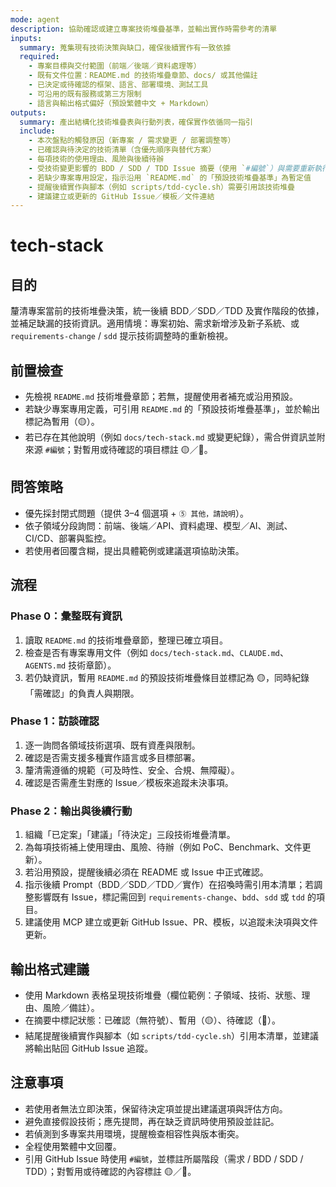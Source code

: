 ```yaml
---
mode: agent
description: 協助確認或建立專案技術堆疊基準，並輸出實作時需參考的清單
inputs:
  summary: 蒐集現有技術決策與缺口，確保後續實作有一致依據
  required:
    - 專案目標與交付範圍（前端／後端／資料處理等）
    - 既有文件位置：README.md 的技術堆疊章節、docs/ 或其他備註
    - 已決定或待確認的框架、語言、部署環境、測試工具
    - 可沿用的既有服務或第三方限制
    - 語言與輸出格式偏好（預設繁體中文 + Markdown）
outputs:
  summary: 產出結構化技術堆疊表與行動列表，確保實作依循同一指引
  include:
    - 本次盤點的觸發原因（新專案 / 需求變更 / 部署調整等）
    - 已確認與待決定的技術清單（含優先順序與替代方案）
    - 每項技術的使用理由、風險與後續待辦
    - 受技術變更影響的 BDD / SDD / TDD Issue 摘要（使用 `#編號`）與需要重新執行的 Prompt 建議
    - 若缺少專案專用設定，指示沿用 `README.md` 的「預設技術堆疊基準」為暫定值
    - 提醒後續實作與腳本（例如 scripts/tdd-cycle.sh）需要引用該技術堆疊
    - 建議建立或更新的 GitHub Issue／模板／文件連結
---
```


# tech-stack

## 目的

釐清專案當前的技術堆疊決策，統一後續 BDD／SDD／TDD 及實作階段的依據，並補足缺漏的技術資訊。適用情境：專案初始、需求新增涉及新子系統、或 `requirements-change` / `sdd` 提示技術調整時的重新檢視。

## 前置檢查

- 先檢視 `README.md` 技術堆疊章節；若無，提醒使用者補充或沿用預設。
- 若缺少專案專用定義，可引用 `README.md` 的「預設技術堆疊基準」，並於輸出標記為暫用（🟡）。
- 若已存在其他說明（例如 `docs/tech-stack.md` 或變更紀錄），需合併資訊並附來源 `#編號`；對暫用或待確認的項目標註 🟡／🔴。

## 問答策略

- 優先採封閉式問題（提供 3–4 個選項 + `⑤ 其他，請說明`）。
- 依子領域分段詢問：前端、後端／API、資料處理、模型／AI、測試、CI/CD、部署與監控。
- 若使用者回覆含糊，提出具體範例或建議選項協助決策。

## 流程

### Phase 0：彙整既有資訊
1. 讀取 `README.md` 的技術堆疊章節，整理已確立項目。
2. 檢查是否有專案專用文件（例如 `docs/tech-stack.md`、`CLAUDE.md`、`AGENTS.md` 技術章節）。
3. 若仍缺資訊，暫用 `README.md` 的預設技術堆疊條目並標記為 🟡，同時紀錄「需確認」的負責人與期限。

### Phase 1：訪談確認
1. 逐一詢問各領域技術選項、既有資產與限制。
2. 確認是否需支援多種實作語言或多目標部署。
3. 釐清需遵循的規範（可及時性、安全、合規、無障礙）。
4. 確認是否需產生對應的 Issue／模板來追蹤未決事項。

### Phase 2：輸出與後續行動
1. 組織「已定案」「建議」「待決定」三段技術堆疊清單。
2. 為每項技術補上使用理由、風險、待辦（例如 PoC、Benchmark、文件更新）。
3. 若沿用預設，提醒後續必須在 README 或 Issue 中正式確認。
4. 指示後續 Prompt（BDD／SDD／TDD／實作）在招喚時需引用本清單；若調整影響既有 Issue，標記需回到 `requirements-change`、`bdd`、`sdd` 或 `tdd` 的項目。
5. 建議使用 MCP 建立或更新 GitHub Issue、PR、模板，以追蹤未決項與文件更新。

## 輸出格式建議

- 使用 Markdown 表格呈現技術堆疊（欄位範例：子領域、技術、狀態、理由、風險／備註）。
- 在摘要中標記狀態：已確認（無符號）、暫用（🟡）、待確認（🔴）。
- 結尾提醒後續實作與腳本（如 `scripts/tdd-cycle.sh`）引用本清單，並建議將輸出貼回 GitHub Issue 追蹤。

## 注意事項

- 若使用者無法立即決策，保留待決定項並提出建議選項與評估方向。
- 避免直接假設技術；應先提問，再在缺乏資訊時使用預設並註記。
- 若偵測到多專案共用環境，提醒檢查相容性與版本衝突。
- 全程使用繁體中文回覆。
- 引用 GitHub Issue 時使用 `#編號`，並標註所屬階段（需求 / BDD / SDD / TDD）；對暫用或待確認的內容標註 🟡／🔴。
